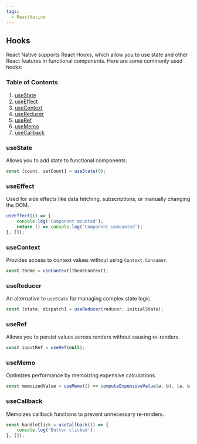 ```yaml
---
tags:
  - ReactNative
---
```


## Hooks

React Native supports React Hooks, which allow you to use state and other React features in functional components. Here are some commonly used hooks:

### Table of Contents

1. [useState](#usestate)
2. [useEffect](#useeffect)
3. [useContext](#usecontext)
4. [useReducer](#usereducer)
5. [useRef](#useref)
6. [useMemo](#usememo)
7. [useCallback](#usecallback)

### useState
Allows you to add state to functional components.
```javascript
const [count, setCount] = useState(0);
```

### useEffect
Used for side effects like data fetching, subscriptions, or manually changing the DOM.
```javascript
useEffect(() => {
    console.log('Component mounted');
    return () => console.log('Component unmounted');
}, []);
```

### useContext
Provides access to context values without using `Context.Consumer`.
```javascript
const theme = useContext(ThemeContext);
```

### useReducer
An alternative to `useState` for managing complex state logic.
```javascript
const [state, dispatch] = useReducer(reducer, initialState);
```

### useRef
Allows you to persist values across renders without causing re-renders.
```javascript
const inputRef = useRef(null);
```

### useMemo
Optimizes performance by memoizing expensive calculations.
```javascript
const memoizedValue = useMemo(() => computeExpensiveValue(a, b), [a, b]);
```

### useCallback
Memoizes callback functions to prevent unnecessary re-renders.
```javascript
const handleClick = useCallback(() => {
    console.log('Button clicked');
}, []);
```
